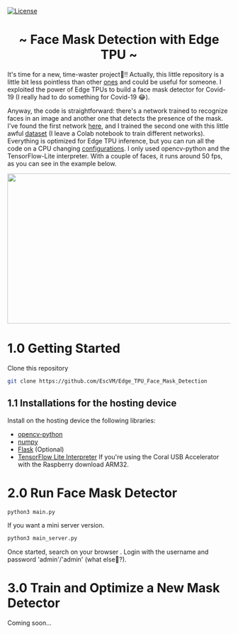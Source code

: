 [![License](https://img.shields.io/badge/License-Apache%202.0-blue.svg)](https://opensource.org/licenses/Apache-2.0)

<h1 align="center"> ~ Face Mask Detection with Edge TPU ~ </h1>

It's time for a new, time-waster project🥳!! Actually, this little repository is a little bit less pointless than other [ones](https://github.com/EscVM/RPS_with_Edge_TPU) and could be useful for someone. 
I exploited the power of Edge TPUs to build a face mask detector for Covid-19 (I really had to do something for Covid-19 😂).

Anyway, the code is straightforward: there's a network trained to recognize faces in an image and another one that detects the presence of the mask. I've found the first network [here](https://coral.ai/models/), and I trained the second one with this little awful [dataset](https://drive.google.com/drive/folders/1XDte2DL2Mf_hw4NsmGst7QtYoU7sMBVG) (I leave a Colab notebook to train different networks). Everything is optimized for Edge TPU inference, but you can run all the code on a CPU changing [configurations](https://github.com/EscVM/Edge_TPU_Face_Mask_Detection/blob/main/config.json). I only used opencv-python and the TensorFlow-Lite interpreter. With a couple of faces, it runs around 50 fps, as you can see in the example below.

<p align="center">
  <img width="600" height="338" src="media/demo.gif">
</p>

# 1.0 Getting Started
Clone this repository

   ```bash
   git clone https://github.com/EscVM/Edge_TPU_Face_Mask_Detection
   ```
## 1.1 Installations for the hosting device

Install on the hosting device the following libraries:

- [opencv-python](https://pypi.org/project/opencv-python/)
- [numpy](https://pypi.org/project/numpy/)
- [Flask](https://pypi.org/project/Flask/) (Optional)
- [TensorFlow Lite Interpreter](https://www.tensorflow.org/lite/guide/python) If you're using the Coral USB Accelerator with the Raspberry download ARM32.     

# 2.0 Run Face Mask Detector

   ```bash
   python3 main.py
   ```
   
If you want a mini server version.

   ```bash
   python3 main_server.py
   ```

Once started, search on your browser [](localhost:8080). Login with the username and password 'admin'/'admin' (what else👀?).


# 3.0 Train and Optimize a New Mask Detector

Coming soon...

